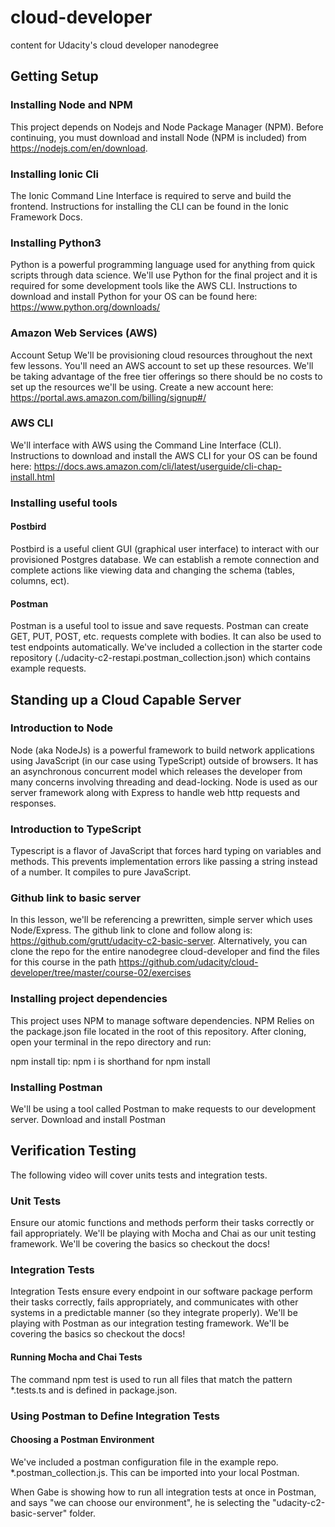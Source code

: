 # cloud-developer
content for Udacity's cloud developer nanodegree

## Getting Setup
### Installing Node and NPM
This project depends on Nodejs and Node Package Manager (NPM). Before continuing, you must download and install Node (NPM is included) from https://nodejs.com/en/download.

### Installing Ionic Cli
The Ionic Command Line Interface is required to serve and build the frontend. Instructions for installing the CLI can be found in the Ionic Framework Docs.

### Installing Python3
Python is a powerful programming language used for anything from quick scripts through data science. We'll use Python for the final project and it is required for some development tools like the AWS CLI. Instructions to download and install Python for your OS can be found here: https://www.python.org/downloads/

### Amazon Web Services (AWS)
Account Setup
We'll be provisioning cloud resources throughout the next few lessons. You'll need an AWS account to set up these resources. We'll be taking advantage of the free tier offerings so there should be no costs to set up the resources we'll be using. Create a new account here: https://portal.aws.amazon.com/billing/signup#/

### AWS CLI
We'll interface with AWS using the Command Line Interface (CLI). Instructions to download and install the AWS CLI for your OS can be found here: https://docs.aws.amazon.com/cli/latest/userguide/cli-chap-install.html

### Installing useful tools
#### Postbird
Postbird is a useful client GUI (graphical user interface) to interact with our provisioned Postgres database. We can establish a remote connection and complete actions like viewing data and changing the schema (tables, columns, ect).

#### Postman
Postman is a useful tool to issue and save requests. Postman can create GET, PUT, POST, etc. requests complete with bodies. It can also be used to test endpoints automatically. We've included a collection in the starter code repository (./udacity-c2-restapi.postman_collection.json) which contains example requests.

## Standing up a Cloud Capable Server
### Introduction to Node
Node (aka NodeJs) is a powerful framework to build network applications using JavaScript (in our case using TypeScript) outside of browsers. It has an asynchronous concurrent model which releases the developer from many concerns involving threading and dead-locking. Node is used as our server framework along with Express to handle web http requests and responses.

### Introduction to TypeScript
Typescript is a flavor of JavaScript that forces hard typing on variables and methods. This prevents implementation errors like passing a string instead of a number. It compiles to pure JavaScript.

### Github link to basic server
In this lesson, we'll be referencing a prewritten, simple server which uses Node/Express. The github link to clone and follow along is: https://github.com/grutt/udacity-c2-basic-server. Alternatively, you can clone the repo for the entire nanodegree cloud-developer and find the files for this course in the path https://github.com/udacity/cloud-developer/tree/master/course-02/exercises

### Installing project dependencies
This project uses NPM to manage software dependencies. NPM Relies on the package.json file located in the root of this repository. After cloning, open your terminal in the repo directory and run:

npm install
tip: npm i is shorthand for npm install

### Installing Postman
We'll be using a tool called Postman to make requests to our development server. Download and install Postman

## Verification Testing
The following video will cover units tests and integration tests.

### Unit Tests
Ensure our atomic functions and methods perform their tasks correctly or fail appropriately. We'll be playing with Mocha and Chai as our unit testing framework. We'll be covering the basics so checkout the docs!

### Integration Tests
Integration Tests ensure every endpoint in our software package perform their tasks correctly, fails appropriately, and communicates with other systems in a predictable manner (so they integrate properly). We'll be playing with Postman as our integration testing framework. We'll be covering the basics so checkout the docs!

#### Running Mocha and Chai Tests
The command npm test is used to run all files that match the pattern *.tests.ts and is defined in package.json.

### Using Postman to Define Integration Tests


#### Choosing a Postman Environment
We've included a postman configuration file in the example repo. *.postman_collection.js. This can be imported into your local Postman.

When Gabe is showing how to run all integration tests at once in Postman, and says "we can choose our environment", he is selecting the "udacity-c2-basic-server" folder.